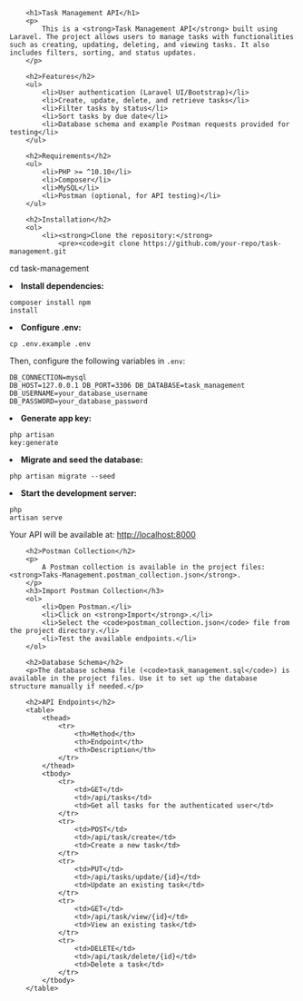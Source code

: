 
        <h1>Task Management API</h1>
        <p>
            This is a <strong>Task Management API</strong> built using Laravel. The project allows users to manage tasks with functionalities such as creating, updating, deleting, and viewing tasks. It also includes filters, sorting, and status updates.
        </p>

        <h2>Features</h2>
        <ul>
            <li>User authentication (Laravel UI/Bootstrap)</li>
            <li>Create, update, delete, and retrieve tasks</li>
            <li>Filter tasks by status</li>
            <li>Sort tasks by due date</li>
            <li>Database schema and example Postman requests provided for testing</li>
        </ul>

        <h2>Requirements</h2>
        <ul>
            <li>PHP >= ^10.10</li>
            <li>Composer</li>
            <li>MySQL</li>
            <li>Postman (optional, for API testing)</li>
        </ul>

        <h2>Installation</h2>
        <ol>
            <li><strong>Clone the repository:</strong>
                <pre><code>git clone https://github.com/your-repo/task-management.git
cd task-management</code></pre>
            </li>
            <li><strong>Install dependencies:</strong>
                <pre><code>composer install
npm install</code></pre>
            </li>
            <li><strong>Configure .env:</strong>
                <pre><code>cp .env.example .env</code></pre>
                Then, configure the following variables in <code>.env</code>:
                <pre><code>DB_CONNECTION=mysql
DB_HOST=127.0.0.1
DB_PORT=3306
DB_DATABASE=task_management
DB_USERNAME=your_database_username
DB_PASSWORD=your_database_password</code></pre>
            </li>
            <li><strong>Generate app key:</strong>
                <pre><code>php artisan key:generate</code></pre>
            </li>
            <li><strong>Migrate and seed the database:</strong>
                <pre><code>php artisan migrate --seed</code></pre>
            </li>
            <li><strong>Start the development server:</strong>
                <pre><code>php artisan serve</code></pre>
                Your API will be available at: <a href="http://localhost:8000">http://localhost:8000</a>
            </li>
        </ol>

        <h2>Postman Collection</h2>
        <p>
            A Postman collection is available in the project files: <strong>Taks-Management.postman_collection.json</strong>. 
        </p>
        <h3>Import Postman Collection</h3>
        <ol>
            <li>Open Postman.</li>
            <li>Click on <strong>Import</strong>.</li>
            <li>Select the <code>postman_collection.json</code> file from the project directory.</li>
            <li>Test the available endpoints.</li>
        </ol>

        <h2>Database Schema</h2>
        <p>The database schema file (<code>task_management.sql</code>) is available in the project files. Use it to set up the database structure manually if needed.</p>

        <h2>API Endpoints</h2>
        <table>
            <thead>
                <tr>
                    <th>Method</th>
                    <th>Endpoint</th>
                    <th>Description</th>
                </tr>
            </thead>
            <tbody>
                <tr>
                    <td>GET</td>
                    <td>/api/tasks</td>
                    <td>Get all tasks for the authenticated user</td>
                </tr>
                <tr>
                    <td>POST</td>
                    <td>/api/task/create</td>
                    <td>Create a new task</td>
                </tr>
                <tr>
                    <td>PUT</td>
                    <td>/api/tasks/update/{id}</td>
                    <td>Update an existing task</td>
                </tr>
                <tr>
                    <td>GET</td>
                    <td>/api/task/view/{id}</td>
                    <td>View an existing task</td>
                </tr>
                <tr>
                    <td>DELETE</td>
                    <td>/api/task/delete/{id}</td>
                    <td>Delete a task</td>
                </tr>
            </tbody>
        </table> 